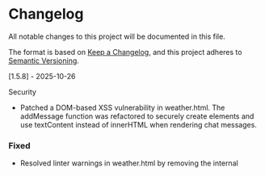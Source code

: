 # Changelog

All notable changes to this project will be documented in this file.

The format is based on [Keep a Changelog](https://keepachangelog.com/en/1.0.0/), and this project adheres to [Semantic Versioning](https://semver.org/spec/v2.0.0.html).

[1.5.8] - 2025-10-26

Security

- Patched a DOM-based XSS vulnerability in weather.html. The addMessage function was refactored to securely create elements and use textContent instead of innerHTML when rendering chat messages.

### Fixed

- Resolved linter warnings in weather.html by removing the internal <style> block and all inline style attributes, moving all styling to the external style.css file.


## [1.5.7] - 2025-10-19

### Added
- Created a new "My Toolbag" section on the homepage to better showcase the tools and technologies I use.
- Added three new projects to the "My Projects" section:
    - Python File Encryption Tool
    - Network Triage Tool
    - Python Image Processor
- Added "Feather Icons" to the "Creative Resource Library."

### Changed
- Renamed `uses.html` to `toolbag.html` for a more personal touch.
- Renamed `uses.js` to `toolbag.js` to match the new page name.
- Updated the link in `toolbag.html` to correctly point to `toolbag.js`.
- Curated the "My Projects" section for a more focused portfolio by removing:
    - Simple Password Strength Checker
    - SRI Hash Generator
    - Metadata Remover for Images
    - Ping with Progress Percentage



## [1.5.6] - 2025-10-18

### Fixed

- **Network Monitor Stability:** Resolved an issue in `network_latency_monitor.html` where domain pings (e.g., Google, Yahoo) incorrectly showed a "Down" status. The fix implements a `HEAD` request with a cache-buster (`_cb`) inside a `no-cors` fetch to reliably bypass aggressive browser caching and optimization logic, ensuring accurate network reachability checks.
- **Code Consistency:** Removed a redundant CDN link (`https://cdn.tailwindcss.com`) from `uses.html` to fully commit to a local Tailwind build and maintain a strict Content-Security-Policy.
- **Style Cleanup:** Refactored animation logic in `links.js` to rely on CSS classes and `requestAnimationFrame`, eliminating verbose JavaScript inline styling and `setTimeout` calls for a cleaner, CSS-driven animation.



## [1.5.5] - 2025-10-18

### Added

- A dedicated **"My Tooling Philosophy"** section to `uses.html` to provide clear professional context for tool choices.
- A **Quick Jump (Table of Contents)** navigation bar to `uses.html` for faster access to sections.
- Dynamic Font Awesome icons added to all major section headers on `uses.html` (via `uses.js`) for improved scannability.

### Improved

- All tool descriptions in `data/uses.json` were updated with a stronger narrative, emphasizing AV/IT, FOSS (Free and Open-Source Software), and specialized roles like **deep network troubleshooting** and **Python development**.
- The layout for the **Live Production** section on `uses.html` was adjusted for a tighter, more scannable display of industry-specific tools.

### Fixed

- **CRITICAL SECURITY FIX:** Removed DOM-based XSS vulnerability by switching the injection of externally sourced content (`item.description`) in `uses.js` from the insecure `.innerHTML` to the safe `.textContent`.



## [1.5.4] - 2025-10-09

### Fixed

- Corrected several CSS linting warnings to improve cross-browser compatibility and code quality.
- Added the standard `appearance` property alongside the `-webkit-` prefix for form and search inputs.
- Added the standard `text-size-adjust` property to ensure consistent text rendering on mobile devices.
- Removed a redundant `vertical-align` property that was being ignored by the browser.

## [1.5.3] - 2025-10-09

### Security

- Fixed multiple DOM-based Cross-site Scripting (XSS) vulnerabilities by refactoring JavaScript to build DOM elements programmatically instead of using `innerHTML`. This affects:
    - The blog post section on `index.html` (via `script.js`).
    - The test history table in `speed_test.html`.
    - The endpoint monitoring table in `network_latency_monitor.html`.

### Fixed

- Resolved an accessibility warning in `network_latency_monitor.html` by adding a `<label>` to the monitoring interval slider.
- Removed a redundant inline style from `speed_test.html` to resolve a linter warning and improve code quality.

## [1.5.2] - 2025-10-09

### Added

- A new `uses.html` page to showcase hardware, software, and services.
- A "My Tooling Philosophy" section to the `uses.html` page to provide context for technology choices.
- A "Live Production" category to the `uses.html` page to highlight skills in AV and live events.
- A link on the `index.html` page to the new `uses.html` page.

### Improved

- The `uses.html` page is now fully data-driven, fetching content from a new `data/uses.json` file.
- Refactored all JavaScript for the "Uses" page into a separate `uses.js` file for better code organization.
- Enhanced the introductory text on the `uses.html` page to be more professional and engaging.
- Grouped the "Live Production" tools into categories to improve readability and scannability.

### Security

- Fixed a DOM-based XSS vulnerability in `uses.js` by refactoring the code to create DOM elements directly instead of using `innerHTML`.
- Resolved multiple "disown-opener" linter warnings by adding `rel="noopener noreferrer"` to all links opening in a new tab across `index.html` and `uses.html`.

## [1.5.1] - 2025-10-01

### Fix

- Replaced axios with node-fetch in `fetch-posts.js`

- Resolved an issue where the "Recent Blog Posts" section failed to load due to Cloudflare's bot detection blocking the Netlify serverless function.
- The `fetch-posts.js` function was updated to send a custom `User-Agent` string, acting as a unique identifier.
- A corresponding Security Rule was added to Cloudflare to `Skip` bot protection measures when requests with the specific `User-Agent` are detected, allowing the function to access the RSS feed successfully.

## Fixed

The BlueSky icon didn't display until I updated to AwesomeFonts 6.7.2. \<link rel="stylesheet" href="[https://cdnjs.cloudflare.com/ajax/libs/font-awesome/6.7.2/css/all.min.css](https://cdnjs.cloudflare.com/ajax/libs/font-awesome/6.7.2/css/all.min.css)"\> Then update to version 7.0.0.

## [1.5.0] - 2025-09-13

### Added

- A `links.beaubremer.com` subdomain to provide a direct, shareable URL for the Links page.
- A domain-level redirect rule to the `_redirects` file to route traffic from the new subdomain to the `/links` page.

### Improved

- User experience by providing a short, memorable URL for a key landing page.

### Fixed

- An issue where the initial domain-level redirect was not being applied. The rule in `_redirects` was updated with a wildcard (`*`) and a force flag (`!`) to ensure it is always processed correctly.

## [1.4.0] - 2025-09-12

### Added

- A skeleton loader to the "Recent Blog Posts" section to provide a visual placeholder while content is being fetched.
- Empty and error state messages to the blog section to gracefully handle cases where posts cannot be loaded or the feed is empty.

### Improved

- The user experience is improved by providing clear visual feedback during the data fetching process for the blog section.

### Fixed

- A JavaScript syntax error that was preventing the site from rendering correctly.

## [1.3.0] - 2025-09-12

### Added

- A build process for Tailwind CSS using its CLI to generate an optimized, production-ready stylesheet.
- A script in package.json (npm run build:css) to execute the Tailwind CSS build process.
- A script to package.json (npm run update-browsers) to update the browser compatibility database.

### Changed

- Removed the Tailwind CSS CDN script from all HTML files in favor of a locally generated style.css file.
- Updated Netlify. toml to run the npm run build:css command on every deploy.
- Refined the tailwind.config.js to be more specific, improving build performance.

### Improved

- Site performance by significantly reducing the final CSS file size.

## [1.2.0] - 2025-09-11

### Added

- Integrated Snyk's free GitHub Action to automatically scan for dependency vulnerabilities.
- Created a .github/workflows/snyk.yml file to configure the automated security scans.

### Security

- Added SNYK\_TOKEN as a secret to the GitHub repository to allow the Snyk action to report to the Snyk dashboard.

## [1.1.1] - 2025-09-11

### Security

- Fixed a "Allocation of Resources Without Limits or Throttling" vulnerability in axios.
- Added maxContentLength and maxBodyLength limits to all axios requests in the Netlify functions to prevent potential Denial of Service (DoS) attacks.
- Updated the weather.js function to use axios for consistency and to apply the security fix.

## [1.1.0] - 2025-09-10

### Added

- A "Recent Blog Posts" section on the homepage that dynamically fetches posts from an RSS feed.
- A new Netlify serverless function (fetch-posts.js) to parse the RSS feed.
- The RSS-parser dependency to handle XML parsing.

### Fixed

- Resolved a series of issues in the fetch-posts.js function and script.js to fetch, parse, and render blog posts correctly.

## [1.0.0] - 2025-09-09

This is the inaugural entry for the changelog, summarizing the significant features and improvements made to the website up to this point.

### Added

- Conversational Weather Bot using Google's Gemini API, OpenWeatherMap API, and Firebase Firestore.
- AV IP Subnet Calculator for on-site network planning.
- Network Diagnostic Tools, including a Latency Monitor and Speed Test.
- Data Visualization Project using Chart.js.
- Site Technology & Security Report Page.
- Creative Resource Library with tools and guides.
- security.txt file for vulnerability reporting.

### Changed

- Implemented a strong Content-Security-Policy (CSP) and other security headers via a \_headers file for Netlify.
- Refactored all inline JavaScript and CSS into external files.
- Optimized site performance by removing a 4.1 MB unnecessary payload.
- Improved accessibility by fixing color contrast issues and using semantic HTML.

### Fixed

- Corrected a console error related to the favicon by updating it to a standard .ico file.